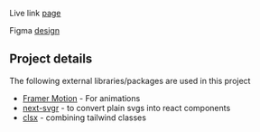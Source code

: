 Live link [page]()

Figma [design](https://www.figma.com/design/MvnBKajcDg5Y0exbaRXEhE/Taskify-app-landing-page?node-id=27-187&t=rK6Nq3PolezxwuRs-1)

## Project details

The following external libraries/packages are used in this project

- [Framer Motion](https://www.framer.com/motion) - For animations
- [next-svgr](https://www.npmjs.com/package/next-svgr) - to convert plain svgs into react components
- [clsx](https://www.npmjs.com/package/clsx) - combining tailwind classes
